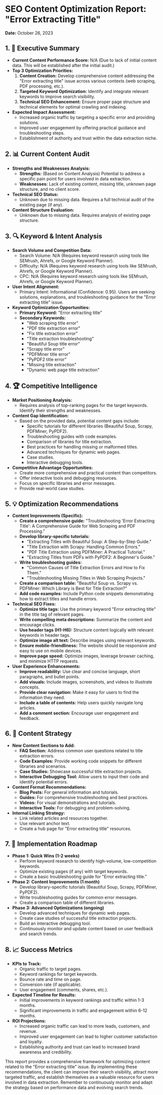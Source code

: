 # SEO Content Optimization Report: "Error Extracting Title"

**Date:** October 26, 2023

## 1. 🎯 Executive Summary

*   **Current Content Performance Score:** N/A (Due to lack of initial content data. This will be established after the initial audit.)
*   **Top 3 Optimization Priorities:**
    1.  **Content Creation:** Develop comprehensive content addressing the "Error extracting title" issue across various contexts (web scraping, PDF processing, etc.).
    2.  **Targeted Keyword Optimization:** Identify and integrate relevant keywords to improve search visibility.
    3.  **Technical SEO Enhancement:** Ensure proper page structure and technical elements for optimal crawling and indexing.
*   **Expected Impact Assessment:**
    *   Increased organic traffic by targeting a specific error and providing solutions.
    *   Improved user engagement by offering practical guidance and troubleshooting steps.
    *   Establishment of authority and trust within the data extraction niche.

## 2. 📊 Current Content Audit

*   **Strengths and Weaknesses Analysis:**
    *   **Strengths:** (Based on Content Analysis) Potential to address a specific pain point for users involved in data extraction.
    *   **Weaknesses:** Lack of existing content, missing title, unknown page structure, and no client score.
*   **Technical SEO Status:**
    *   Unknown due to missing data. Requires a full technical audit of the existing page (if any).
*   **Content Structure Evaluation:**
    *   Unknown due to missing data. Requires analysis of existing page structure.

## 3. 🔍 Keyword & Intent Analysis

*   **Search Volume and Competition Data:**
    *   Search Volume: N/A (Requires keyword research using tools like SEMrush, Ahrefs, or Google Keyword Planner).
    *   Difficulty: N/A (Requires keyword research using tools like SEMrush, Ahrefs, or Google Keyword Planner).
    *   CPC: N/A (Requires keyword research using tools like SEMrush, Ahrefs, or Google Keyword Planner).
*   **User Intent Alignment:**
    *   Primary Intent: Informational (Confidence: 0.95). Users are seeking solutions, explanations, and troubleshooting guidance for the "Error extracting title" issue.
*   **Keyword Optimization Opportunities:**
    *   **Primary Keyword:** "Error extracting title"
    *   **Secondary Keywords:**
        *   "Web scraping title error"
        *   "PDF title extraction error"
        *   "Fix title extraction error"
        *   "Title extraction troubleshooting"
        *   "Beautiful Soup title error"
        *   "Scrapy title error"
        *   "PDFMiner title error"
        *   "PyPDF2 title error"
        *   "Missing title extraction"
        *   "Dynamic web page title extraction"

## 4. 🏆 Competitive Intelligence

*   **Market Positioning Analysis:**
    *   Requires analysis of top-ranking pages for the target keywords. Identify their strengths and weaknesses.
*   **Content Gap Identification:**
    *   Based on the provided data, potential content gaps include:
        *   Specific tutorials for different libraries (Beautiful Soup, Scrapy, PDFMiner, PyPDF2).
        *   Troubleshooting guides with code examples.
        *   Comparison of libraries for title extraction.
        *   Best practices for handling missing or malformed titles.
        *   Advanced techniques for dynamic web pages.
        *   Case studies.
        *   Interactive debugging tools.
*   **Competitive Advantage Opportunities:**
    *   Create more comprehensive and practical content than competitors.
    *   Offer interactive tools and debugging resources.
    *   Focus on specific libraries and error messages.
    *   Provide real-world case studies.

## 5. 💡 Optimization Recommendations

*   **Content Improvements (Specific):**
    *   **Create a comprehensive guide:** "Troubleshooting 'Error Extracting Title': A Comprehensive Guide for Web Scraping and PDF Processing."
    *   **Develop library-specific tutorials:**
        *   "Extracting Titles with Beautiful Soup: A Step-by-Step Guide."
        *   "Title Extraction with Scrapy: Handling Common Errors."
        *   "PDF Title Extraction using PDFMiner: A Practical Tutorial."
        *   "Extracting Titles from PDFs with PyPDF2: A Beginner's Guide."
    *   **Write troubleshooting guides:**
        *   "Common Causes of Title Extraction Errors and How to Fix Them."
        *   "Troubleshooting Missing Titles in Web Scraping Projects."
    *   **Create a comparison table:** "Beautiful Soup vs. Scrapy vs. PDFMiner: Which Library is Best for Title Extraction?"
    *   **Add code examples:** Include Python code snippets demonstrating how to extract titles and handle errors.
*   **Technical SEO Fixes:**
    *   **Optimize title tags:** Use the primary keyword "Error extracting title" in the title tag of relevant pages.
    *   **Write compelling meta descriptions:** Summarize the content and encourage clicks.
    *   **Use header tags (H1-H6):** Structure content logically with relevant keywords in header tags.
    *   **Optimize image alt text:** Describe images using relevant keywords.
    *   **Ensure mobile-friendliness:** The website should be responsive and easy to use on mobile devices.
    *   **Improve page speed:** Optimize images, leverage browser caching, and minimize HTTP requests.
*   **User Experience Enhancements:**
    *   **Improve readability:** Use clear and concise language, short paragraphs, and bullet points.
    *   **Add visuals:** Include images, screenshots, and videos to illustrate concepts.
    *   **Provide clear navigation:** Make it easy for users to find the information they need.
    *   **Include a table of contents:** Help users quickly navigate long articles.
    *   **Add a comment section:** Encourage user engagement and feedback.

## 6. 📝 Content Strategy

*   **New Content Sections to Add:**
    *   **FAQ Section:** Address common user questions related to title extraction errors.
    *   **Code Examples:** Provide working code snippets for different libraries and scenarios.
    *   **Case Studies:** Showcase successful title extraction projects.
    *   **Interactive Debugging Tool:** Allow users to input their code and identify potential errors.
*   **Content Format Recommendations:**
    *   **Blog Posts:** For general information and tutorials.
    *   **Guides:** For comprehensive troubleshooting and best practices.
    *   **Videos:** For visual demonstrations and tutorials.
    *   **Interactive Tools:** For debugging and problem-solving.
*   **Internal Linking Strategy:**
    *   Link related articles and resources together.
    *   Use relevant anchor text.
    *   Create a hub page for "Error extracting title" resources.

## 7. 🚀 Implementation Roadmap

*   **Phase 1: Quick Wins (1-2 weeks)**
    *   Perform keyword research to identify high-volume, low-competition keywords.
    *   Optimize existing pages (if any) with target keywords.
    *   Create a basic troubleshooting guide for "Error extracting title."
*   **Phase 2: Content Improvements (1 month)**
    *   Develop library-specific tutorials (Beautiful Soup, Scrapy, PDFMiner, PyPDF2).
    *   Write troubleshooting guides for common error messages.
    *   Create a comparison table of different libraries.
*   **Phase 3: Advanced Optimizations (ongoing)**
    *   Develop advanced techniques for dynamic web pages.
    *   Create case studies of successful title extraction projects.
    *   Build an interactive debugging tool.
    *   Continuously monitor and update content based on user feedback and search trends.

## 8. 📈 Success Metrics

*   **KPIs to Track:**
    *   Organic traffic to target pages.
    *   Keyword rankings for target keywords.
    *   Bounce rate and time on page.
    *   Conversion rate (if applicable).
    *   User engagement (comments, shares, etc.).
*   **Expected Timeline for Results:**
    *   Initial improvements in keyword rankings and traffic within 1-3 months.
    *   Significant improvements in traffic and engagement within 6-12 months.
*   **ROI Projections:**
    *   Increased organic traffic can lead to more leads, customers, and revenue.
    *   Improved user engagement can lead to higher customer satisfaction and loyalty.
    *   Establishing authority and trust can lead to increased brand awareness and credibility.

This report provides a comprehensive framework for optimizing content related to the "Error extracting title" issue. By implementing these recommendations, the client can improve their search visibility, attract more targeted traffic, and establish themselves as a valuable resource for users involved in data extraction. Remember to continuously monitor and adapt the strategy based on performance data and evolving search trends.